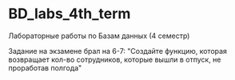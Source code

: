 # BD_labs_4th_term
Лабораторные работы по Базам данных (4 семестр)

Задание на экзамене брал на 6-7:
"Создайте функцию, которая возвращает кол-во сотрудников, которые вышли в отпуск, не проработав полгода"
